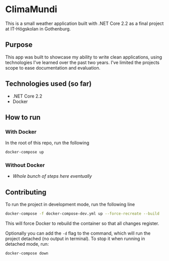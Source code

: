 # ClimaMundi

This is a small weather application built with .NET Core 2.2 as a final project at IT-Högskolan in Gothenburg.

## Purpose

This app was built to showcase my ability to write clean applications, using technologies I've learned over the past two years. I've limited the projects scope to ease documentation and evaluation. 

## Technologies used (so far)

- .NET Core 2.2
- Docker

## How to run

### With Docker

In the root of this repo, run the following
```bash
docker-compose up
```

### Without Docker

- *Whole bunch of steps here eventually*


## Contributing

To run the project in development mode, run the following line
```bash
docker-compose -f docker-compose-dev.yml up --force-recreate --build
```

This will force Docker to rebuild the container so that all changes register.

Optionally you can add the `-d` flag to the command, which will run the project detached (no output in terminal). To stop it when running in detached mode, run:
```
docker-compose down
```